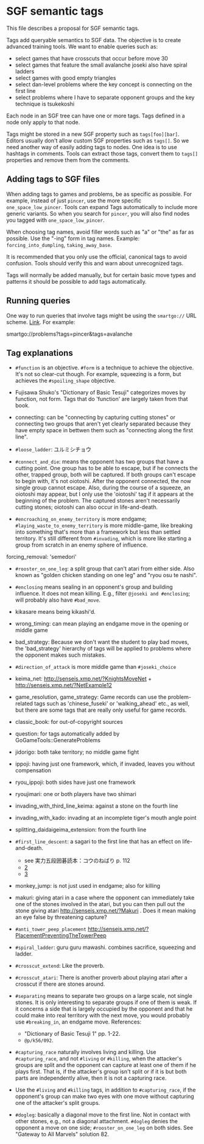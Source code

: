 # SGF semantic tags

This file describes a proposal for SGF semantic tags.

Tags add queryable semantics to SGF data. The objective is to create advanced
training tools. We want to enable queries such as:

- select games that have crosscuts that occur before move 30
- select games that feature the small avalanche joseki also have spiral ladders
- select games with good empty triangles
- select dan-level problems where the key concept is connecting on the first
  line
- select problems where I have to separate opponent groups and the key
  technique is tsukekoshi

Each node in an SGF tree can have one or more tags. Tags defined in a node only
apply to that node.

Tags might be stored in a new SGF property such as `tags[foo][bar]`. Editors
usually don't allow custom SGF properties such as `tags[]`. So we need another
way of easily adding tags to nodes. One idea is to use hashtags in comments.
Tools can extract those tags, convert them to `tags[]` properties and remove
them from the comments.

## Adding tags to SGF files

When adding tags to games and problems, be as specific as possible. For
example, instead of just `pincer`, use the more specific
`one_space_low_pincer`. Tools can expand Tags automatically to include more
generic variants. So when you search for `pincer`, you will also find nodes you
tagged with `one_space_low_pincer`.

When choosing tag names, avoid filler words such as "a" or "the" as far as
possible. Use the "-ing" form in tag names. Example: `forcing_into_dumpling`,
`taking_away_base`.

It is recommended that you only use the official, canonical tags to avoid
confusion. Tools should verify this and warn about unrecognized tags.

Tags will normally be added manually, but for certain basic move types and
patterns it should be possible to add tags automatically.

## Running queries

One way to run queries that involve tags might be using the `smartgo://` URL
scheme. [Link](https://smartgo.com/blog/smartgo-url-scheme.html). For example:

   smartgo://problems?tags=pincer&tags=avalanche

## Tag explanations

- `#function` is an objective. `#form` is a technique to achieve the objective.
It's not so clear-cut though. For example, squeezing is a form, but achieves
the `#spoiling_shape` objective.

- Fujisawa Shuko's "Dictionary of Basic Tesuji" categorizes moves by function,
not form. Tags that do 'function' are largely taken from that book.

- connecting: can be "connecting by capturing cutting stones" or connecting
two groups that aren't yet clearly separated because they have empty space in
bettwen them such as "connecting along the first line".

- `#loose_ladder`: ユルミシチョウ

- `#connect_and_die`: means the opponent has two groups that have a cutting
  point. One group has to be able to escape, but if he connects the other,
  trapped group, both will be captured. If both groups can't escape to begin
  with, it's not oiotoshi. After the opponent connected, the now single group
  cannot escape. Also, during the course of a squeeze, an oiotoshi may appear,
  but I only use the 'oiotoshi' tag if it appears at the beginning of the
  problem. The captured stones aren't necessarily cutting stones; oiotoshi can
  also occur in life-and-death.

- `#encroaching_on_enemy_territory` is more endgame;
  `#laying_waste_to_enemy_territory` is more middle-game, like breaking into
  something that's more than a framework but less than settled territory. It's
  still different from `#invading`, which is more like starting a group from
  scratch in an enemy sphere of influence.

forcing_removal: 'semedori'

- `#rooster_on_one_leg`: a split group that can't atari from either side. Also
  known as "golden chicken standing on one leg" and "ryou osu te nashi".

- `#enclosing` means sealing in an opponent's group and building influence. It
does not mean killing. E.g., filter `@joseki and #enclosing`; will probably also
have `#bad_move`.

- kikasare means being kikashi'd.

- wrong_timing: can mean playing an endgame move in the opening or middle game

- bad_strategy: Because we don't want the student to play bad moves, the
'bad_strategy' hierarchy of tags will be applied to problems where the opponent
makes such mistakes.

- `#direction_of_attack` is more middle game than `#joseki_choice`

- keima_net: http://senseis.xmp.net/?KnightsMoveNet +
http://senseis.xmp.net/?NetExample12

- game_resolution, game_strategy: Game records can use the problem-related tags
such as 'chinese_fuseki' or 'walking_ahead' etc., as well, but there are some
tags that are really only useful for game records.

- classic_book: for out-of-copyright sources

- question: for tags automatically added by GoGameTools::GenerateProblems

- jidorigo: both take territory; no middle game fight

- ippoji: having just one framework, which, if invaded, leaves you without
compensation

- ryou_ippoji: both sides have just one framework

- ryoujimari: one or both players have two shimari

- invading_with_third_line_keima: against a stone on the fourth line

- invading_with_kado: invading at an incomplete tiger's mouth angle point

- splitting_daidaigeima_extension: from the fourth line

- `#first_line_descent`: a sagari to the first line that has an effect on
  life-and-death.
  - see 実力五段囲碁読本：コウのねばり p. 112
  - [2](http://www.ntkr.co.jp/igoyogo/yogo_180.html)
  - [3](https://hebogo.jimdo.com/星-1/問題/)

- monkey_jump: is not just used in endgame; also for killing

- makuri: giving atari in a case where the opponent can immediately take one of
the stones involved in the atari, but you can then pull out the stone giving
atari http://senseis.xmp.net/?Makuri . Does it mean making an eye false by
threatening capture?

- `#anti_tower_peep_placement`
  http://senseis.xmp.net/?PlacementPreventingTheTowerPeep

- `#spiral_ladder`: guru guru mawashi. combines sacrifice, squeezing and
  ladder.

- `#crosscut_extend`: Like the proverb.

- `#crosscut_atari`: There is another proverb about playing atari after a
  crosscut if there are stones around.

- `#separating` means to separate two groups on a large scale, not single
  stones. It is only interesting to separate groups if one of them is weak. If
  it concerns a side that is largely occupied by the opponent and that he could
  make into real territory with the next move, you would probably use
  `#breaking_in`, an endgame move. References:

  - "Dictionary of Basic Tesuji 1" pp. 1-22.
  - `@p/k56/092`.

- `#capturing_race` naturally involves living and killing. Use
  `#capturing_race`, and not `#living` or `#killing`, when the attacker's
  groups are split and the opponent can capture at least one of them if he
  plays first. That is, if the attacker's group isn't split or if it is but
  both parts are independently alive, then it is not a capturing race.

- Use the `#living` and `#killing` tags, in addition to `#capturing_race`, if
  the opponent's group can make two eyes with one move without capturing one of
  the attacker's split groups.

- `#dogleg`: basically a diagonal move to the first line. Not in contact with
  other stones, e.g., not a diagonal attachment. `#dogleg` denies the opponent
  a move on one side; `#rooster_on_one_leg` on both sides. See "Gateway to All
  Marvels" solution 82.

